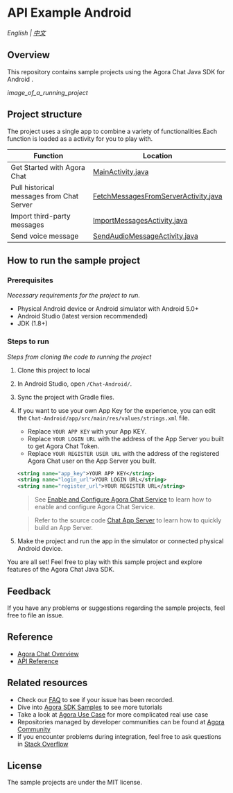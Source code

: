 # API Example Android

_English | [中文](README.zh.md)_

## Overview

This repository contains sample projects using the Agora Chat Java SDK for Android .

*image_of_a_running_project*

## Project structure

The project uses a single app to combine a variety of functionalities.Each function is loaded as a activity for you to play with.

| Function                                                                        | Location                                                                                                                                 |
| ------------------------------------------------------------------------------- | ---------------------------------------------------------------------------------------------------------------------------------------- |
| Get Started with Agora Chat                                    | [MainActivity.java](https://github.com/AgoraIO/Agora-Chat-API-Examples/blob/main/Chat-Android/app/src/main/java/io/agora/agorachatquickstart/MainActivity.java)                  |
| Pull historical messages from Chat Server                               | [FetchMessagesFromServerActivity.java](https://github.com/AgoraIO/Agora-Chat-API-Examples/blob/main/Chat-Android/app/src/main/java/io/agora/agorachatquickstart/FetchMessagesFromServerActivity.java)                  |
| Import third-party messages                                    | [ImportMessagesActivity.java](https://github.com/AgoraIO/Agora-Chat-API-Examples/blob/main/Chat-Android/app/src/main/java/io/agora/agorachatquickstart/ImportMessagesActivity.java)                  |
| Send voice message                                     | [SendAudioMessageActivity.java](https://github.com/AgoraIO/Agora-Chat-API-Examples/blob/main/Chat-Android/app/src/main/java/io/agora/agorachatquickstart/SendAudioMessageActivity.java)                  |

## How to run the sample project

### Prerequisites

*Necessary requirements for the project to run.*

- Physical Android device or Android simulator with Android 5.0+
- Android Studio (latest version recommended)
- JDK (1.8+)

### Steps to run

*Steps from cloning the code to running the project*

1. Clone this project to local
2. In Android Studio, open `/Chat-Android/`.
3. Sync the project with Gradle files.
4. If you want to use your own App Key for the experience, you can edit the `Chat-Android/app/src/main/res/values/strings.xml` file.
   - Replace `YOUR APP KEY` with your App KEY.
   - Replace `YOUR LOGIN URL` with the address of the App Server you built to get Agora Chat Token.
   - Replace `YOUR REGISTER USER URL` with the address of the registered Agora Chat user on the App Server you built.
   ```xml
   <string name="app_key">YOUR APP KEY</string>
   <string name="login_url">YOUR LOGIN URL</string>
   <string name="register_url">YOUR REGISTER URL</string>
   ```

   > See [Enable and Configure Agora Chat Service](https://docs.agora.io/cn/agora-chat/enable_agora_chat?platform=Android) to learn how to enable and configure Agora Chat Service.
   
   > Refer to the source code [Chat App Server](https://github.com/AgoraIO/Agora-Chat-API-Examples/tree/main/chat-app-server) to learn how to quickly build an App Server.


4. Make the project and run the app in the simulator or connected physical Android device.

You are all set! Feel free to play with this sample project and explore features of the Agora Chat Java SDK.


## Feedback

If you have any problems or suggestions regarding the sample projects, feel free to file an issue.

## Reference

- [Agora Chat Overview](https://docs.agora.io/cn/agora-chat/agora_chat_overview?platform=Android)
- [API Reference]()

## Related resources

- Check our [FAQ](https://docs.agora.io/en/faq) to see if your issue has been recorded.
- Dive into [Agora SDK Samples](https://github.com/AgoraIO) to see more tutorials
- Take a look at [Agora Use Case](https://github.com/AgoraIO-usecase) for more complicated real use case
- Repositories managed by developer communities can be found at [Agora Community](https://github.com/AgoraIO-Community)
- If you encounter problems during integration, feel free to ask questions in [Stack Overflow](https://stackoverflow.com/questions/tagged/agora.io)

## License

The sample projects are under the MIT license.
